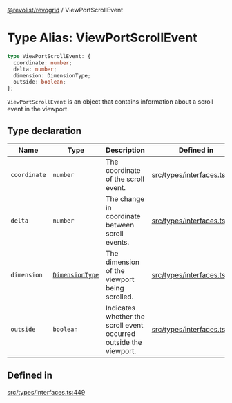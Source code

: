 [@revolist/revogrid](README.md) / ViewPortScrollEvent

# Type Alias: ViewPortScrollEvent

```ts
type ViewPortScrollEvent: {
  coordinate: number;
  delta: number;
  dimension: DimensionType;
  outside: boolean;
};
```

`ViewPortScrollEvent` is an object that contains information about a scroll
event in the viewport.

## Type declaration

| Name | Type | Description | Defined in |
| ------ | ------ | ------ | ------ |
| `coordinate` | `number` | The coordinate of the scroll event. | [src/types/interfaces.ts:457](https://github.com/revolist/revogrid/blob/33fdf87718e4421a1302a23338379f45f99055c0/src/types/interfaces.ts#L457) |
| `delta` | `number` | The change in coordinate between scroll events. | [src/types/interfaces.ts:461](https://github.com/revolist/revogrid/blob/33fdf87718e4421a1302a23338379f45f99055c0/src/types/interfaces.ts#L461) |
| `dimension` | [`DimensionType`](TypeAlias.DimensionType.md) | The dimension of the viewport being scrolled. | [src/types/interfaces.ts:453](https://github.com/revolist/revogrid/blob/33fdf87718e4421a1302a23338379f45f99055c0/src/types/interfaces.ts#L453) |
| `outside` | `boolean` | Indicates whether the scroll event occurred outside the viewport. | [src/types/interfaces.ts:465](https://github.com/revolist/revogrid/blob/33fdf87718e4421a1302a23338379f45f99055c0/src/types/interfaces.ts#L465) |

## Defined in

[src/types/interfaces.ts:449](https://github.com/revolist/revogrid/blob/33fdf87718e4421a1302a23338379f45f99055c0/src/types/interfaces.ts#L449)

